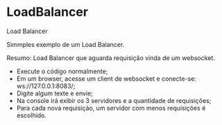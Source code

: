 # LoadBalancer
Load Balancer

Simmples exemplo de um Load Balancer.

Resumo: Load Balancer que aguarda requisição vinda de um websocket.

- Execute o código normalmente;
- Em um browser, acesse um client de websocket e conecte-se: ws://127.0.0.1:8083/;
- Digite algum texte e envie;
- Na console irá exibir os 3 servidores e a quantidade de requisições;
- Para cada nova requisição, um servidor com menos requisições é escolhido.

